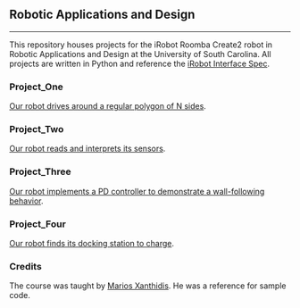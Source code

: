 ## Robotic Applications and Design 
---
This repository houses projects for the iRobot Roomba Create2 robot in Robotic Applications and Design at the University of South Carolina.
All projects are written in Python and reference the [iRobot Interface Spec](https://www.irobotweb.com/~/media/MainSite/PDFs/About/STEM/Create/iRobot_Roomba_600_Open_Interface_Spec.pdf?la=en).

### Project_One
[Our robot drives around a regular polygon of N sides](https://drive.google.com/file/d/1qV1KdgdLvN7GdSB7fDuzNeR2KqT55yui/view).

### Project_Two
[Our robot reads and interprets its sensors](https://drive.google.com/file/d/17pS6uIGC5stqJetbmv9jQ1DKY17KgW3i/view).

### Project_Three
[Our robot implements a PD controller to demonstrate a wall-following behavior](https://drive.google.com/file/d/1RzoDoG3izRddcIuEF-j1B52c0YjJthWL/view).

### Project_Four
[Our robot finds its docking station to charge](https://drive.google.com/file/d/1EhvBXYeJgKimL22GS0Wtsyu0TkXgzaNn/view).

### Credits
The course was taught by [Marios Xanthidis](https://sites.google.com/view/mariosx). He was a reference for sample code.
